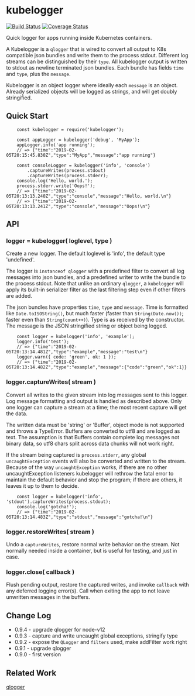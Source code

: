 kubelogger
==========
[![Build Status](https://travis-ci.org/andrasq/node-kubelogger.svg?branch=master)](https://travis-ci.org/andrasq/node-kubelogger)
[![Coverage Status](https://coveralls.io/repos/github/andrasq/node-kubelogger/badge.svg?branch=master)](https://coveralls.io/github/andrasq/node-kubelogger?branch=master)

Quick logger for apps running inside Kubernetes containers.

A Kubelogger is a `qlogger` that is wired to convert all output to K8s compatible json
bundles and write them to the process stdout.  Different log streams can be distinguished by
their `type`.  All kubelogger output is written to stdout as newline terminated json bundles.
Each bundle has fields `time` and `type`, plus the `message`.

Kubelogger is an object logger where ideally each `message` is an object.  Already serialized
objects will be logged as strings, and will get doubly stringified.


Quick Start
-----------

        const kubelogger = require('kubelogger');

        const appLogger = kubelogger('debug', 'MyApp');
        appLogger.info('app running');
        // => {"time":"2019-02-05T20:15:45.830Z","type":"MyApp","message":"app running"}

        const consoleLogger = kubelogger('info', 'console')
            .captureWrites(process.stdout)
            .captureWrites(process.stderr);
        console.log('Hello, world.');
        process.stderr.write('Oops!');
        // => {"time":"2019-02-05T20:13:13.240Z","type":"console","message":"Hello, world.\n"}
        // => {"time":"2019-02-05T20:13:13.241Z","type":"console","message":"Oops!\n"}


API
---

### logger = kubelogger( loglevel, type )

Create a new logger.  The default loglevel is 'info', the default type 'undefined'.

The logger is `instanceof qlogger` with a predefined filter to convert all log messages into
json bundles, and a predefined writer to write the bundle to the process stdout.  Note that
unlike an ordinary `qlogger`, a `kubelogger` will apply its built-in serializer filter as the
last filtering step even if other filters are added.

The json bundles have properties `time`, `type` and `message`.  Time is formatted like
`Date.toISOString()`, but much faster (faster than `String(Date.now())`; faster even than
`String(count++)`).  Type is as received by the constructor.  The message is the JSON
stringified string or object being logged.

        const logger = kubelogger('info', 'example');
        logger.info('test');
        // => {"time":"2019-02-05T20:13:14.481Z","type":"example","message":"test\n"}
        logger.warn({ code: 'green', ok: 1 });
        // => {"time":"2019-02-05T20:13:14.482Z","type":"example","message":{"code":"green","ok":1}}

### logger.captureWrites( stream )

Convert all writes to the given stream into log messages sent to this logger.  Log message
formatting and output is handled as described above.  Only one logger can capture a stream
at a time; the most recent capture will get the data.

The written data must be 'string' or 'Buffer', object mode is not supported and throws a
TypeError.  Buffers are converted to utf8 and are logged as text.  The assumption is that
Buffers contain complete log messages not binary data, so utf8 chars split across data
chunks will not work right.

If the stream being captured is `process.stderr`, any global `uncaughtException` events
will also be converted and written to the stream.  Because of the way `uncaughtException`
works, if there are no other uncaughtException listeners kubelogger will rethrow the fatal
error to maintain the default behavior and stop the program; if there are others, it
leaves it up to them to decide.

        const logger = kubelogger('info', 'stdout').captureWrites(process.stdout);
        console.log('gotcha!');
        // => {"time":"2019-02-05T20:13:14.483Z","type":"stdout","message":"gotcha!\n"}

### logger.restoreWrites( stream )

Undo a `captureWrites`, restore normal write behavior on the stream.  Not normally needed
inside a container, but is useful for testing, and just in case.

### logger.close( callback )

Flush pending output, restore the captured writes, and invoke `callback` with any deferred
logging error(s).  Call when exiting the app to not leave unwritten messages in the buffers.


Change Log
----------

- 0.9.4 - upgrade qlogger for node-v12
- 0.9.3 - capture and write uncaught global exceptions, stringify type
- 0.9.2 - expose the `QLogger` and `filters` used, make addFilter work right
- 0.9.1 - upgrade qlogger
- 0.9.0 - first version


Related Work
------------

[qlogger](https://github.com/andrasq/qlogger)
